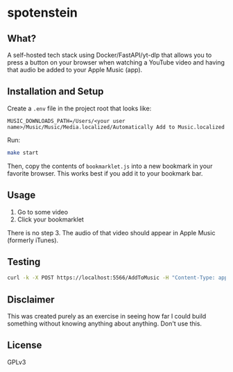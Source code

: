 # spotenstein

## What?

A self-hosted tech stack using Docker/FastAPI/yt-dlp that allows you to press a button on your browser when watching a YouTube video and having that audio be added to your Apple Music (app). 

## Installation and Setup

Create a `.env` file in the project root that looks like:

```
MUSIC_DOWNLOADS_PATH=/Users/<your user name>/Music/Music/Media.localized/Automatically Add to Music.localized
```

Run:

```bash
make start
```

Then, copy the contents of `bookmarklet.js` into a new bookmark in your favorite browser. This works best if you add it to your bookmark bar. 

## Usage

1. Go to some video
2. Click your bookmarklet

There is no step 3. The audio of that video should appear in Apple Music (formerly iTunes). 

## Testing

```bash
curl -k -X POST https://localhost:5566/AddToMusic -H "Content-Type: application/json" -H "Origin: https://youtube.com" -d '{"url": "<some url>"}'
```



## Disclaimer

This was created purely as an exercise in seeing how far I could build something without knowing anything about anything. Don't use this. 

## License 

GPLv3